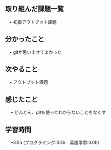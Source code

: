 ## 取り組んだ課題一覧

 　• 初級アウトプット課題

## 分かったこと

 　• gitが思い出せてよかった

## 次やること　
           
 　• アウトプット課題

## 感じたこと

　 • どんどん、gitも使ってわからないことをなくす

## 学習時間

　 •3.5h (プログラミング:3.5h　英語学習:0.0h)